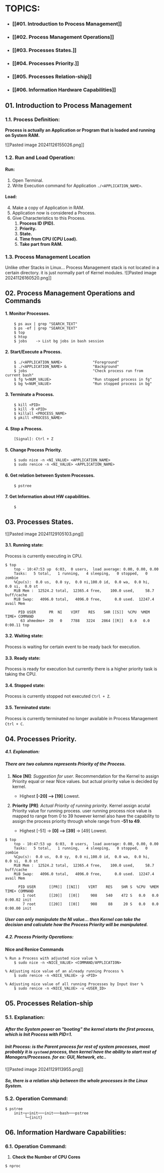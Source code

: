 # TOPICS:
- ### [[#01. Introduction to Process Management]]
- ### [[#02. Process Management Operations]]
- ### [[#03. Processes States.]]
- ### [[#04. Processes Priority.]]
- ### [[#05. Processes Relation-ship]]
- ### [[#06. Information Hardware Capabilities]]


## 01. Introduction to Process Management

### 1.1. Process Definition:
**Process is actually an Application or Program that is loaded and running on System RAM.**

![[Pasted image 20241126155026.png]]

### 1.2. Run and Load Operation:
#### Run:
1. Open Terminal.
2. Write Execution command for Application `./<APPLICATION_NAME>`.
#### Load:
4. Make a copy of Application in RAM.
5.  Application now is considered a Process.
6. Give Characteristics to this Process.
	1. **Process ID (PID).**
	2. **Priority.**
	3.  **State.**
	4. **Time from CPU (CPU Load).**
	5. **Take part from RAM.**

### 1.3. Process Management Location
Unlike other Stacks in Linux... Process Management stack is not located in a certain directory.
it is just normally part of Kernel modules.
![[Pasted image 20241126160520.png]]

## 02. Process Management Operations and Commands
#### 1. Monitor Processes.
```shell
	$ ps aux | grep "SEARCH_TEXT"
	$ ps -ef | grep "SEARCH_TEXT"
	$ top
	$ htop
	$ jobs    -> List bg jobs in bash session
```
#### 2. Start/Execute a Process.
```Shell
	$ ./<APPLICATION_NAME>              "Foreground"
	$ ./<APPLICATION_NAME> &            "Background"
	$ jobs                              "Check process run from current bash"
	$ fg %<NUM_VALUE>                   "Run stopped process in fg"
	$ bg %<NUM_VALUE>                   "Run stopped process in bg"
```
#### 3. Terminate a Process.
```shell
	$ kill <PID>
	$ kill -9 <PID>
	$ killall <PROCESS_NAME>
	$ pkill <PROCESS_NAME>
```
#### 4. Stop a Process.
```shell
	[Signal]: Ctrl + Z 
```
#### 5. Change Process Priority.
```shell
	$ sudo nice -n <NI_VALUE> <APPLICATION_NAME>
	$ sudo renice -n <NI_VALUE> <APPLICATION_NAME>
```
#### 6. Get relation between System Processes.
```shell
	$ pstree
```
#### 7. Get Information about HW capabilities.
```shell
	$ 
```

## 03. Processes States.
![[Pasted image 20241129105103.png]]
#### 3.1. Running state:
Process is currently executing in CPU.
```shell
$ top
	top - 10:47:53 up  6:03,  0 users,  load average: 0.00, 0.00, 0.00
	Tasks:   5 total,   1 running,   4 sleeping,   0 stopped,   0 zombie
	%Cpu(s):  0.0 us,  0.0 sy,  0.0 ni,100.0 id,  0.0 wa,  0.0 hi,  0.0 si,  0.0 st
	MiB Mem :  12524.2 total,  12365.4 free,    100.0 used,     58.7 buff/cache
	MiB Swap:   4096.0 total,   4096.0 free,      0.0 used.  12247.4 avail Mem
	
	  PID USER      PR  NI    VIRT    RES    SHR [[S]]  %CPU  %MEM     TIME+ COMMAND
	   63 ahmedmo+  20   0    7788   3224   2864 [[R]]   0.0   0.0   0:00.11 top
```
#### 3.2. Waiting state:
Process is waiting for certain event to be ready back for execution.

#### 3.3. Ready state:
Process is ready for execution but currently there is a higher priority task is taking the CPU.

#### 3.4. Stopped state:
Process is currently stopped not executed `Ctrl + Z`.

#### 3.5. Terminated state:
Process is currently terminated no longer available in Process Management `Ctrl + C`.


## 04. Processes Priority.
##### 4.1. Explanation:
##### There are two columns represents Priority of the Process.
1. **Nice** **[NI]**:  *Suggestion for user*.
   Recommendation for the Kernel to assign Priority equal or near Nice values.
   but actual priority value is decided by kernel.
   
	- Highest **[-20] --> [19]** Lowest.
	
1. **Priority** **[PR]**: *Actual Priority of running priority*.
	Kernel assign acutal Priority value for running process.
	user running process nice value is mapped to range from 0 to 39
	however kernel also have the capability to assign the process priority through whole range from **-51 to 49**.
	
	- Highest  [-51] -> **[0] --> [39]** -> [49]  Lowest.

``` shell
$ top
	top - 10:47:53 up  6:03,  0 users,  load average: 0.00, 0.00, 0.00
	Tasks:   5 total,   1 running,   4 sleeping,   0 stopped,   0 zombie
	%Cpu(s):  0.0 us,  0.0 sy,  0.0 ni,100.0 id,  0.0 wa,  0.0 hi,  0.0 si,  0.0 st
	MiB Mem :  12524.2 total,  12365.4 free,    100.0 used,     58.7 buff/cache
	MiB Swap:   4096.0 total,   4096.0 free,      0.0 used.  12247.4 avail Mem
	
	  PID USER      [[PR]]  [[NI]]    VIRT    RES    SHR S  %CPU  %MEM     TIME+ COMMAND
	    1 root      [[20]]   [[0]]     908    540    472 S   0.0   0.0   0:00.02 init
	    7 root      [[20]]   [[0]]     908     88     20 S   0.0   0.0   0:00.00 init
```
##### User can only manipulate the NI value... then Kernel can take the decision and calculate how the Process Priority will be manipulated.
##### 4.2. Process Priority Operations:
**Nice and Renice Commands**
```shell
% Run a Process with adjusted nice value %
	$ sudo nice -n <NICE_VALUE> <COMMAND/APPLICATION>
	
% Adjusting nice value of an already running Process %
	$ sudo renice -n <NICE_VALUE> -p <PID>

% Adjusting nice value of all running Processes by Input User %
	$ sudo renice -n <NICE_VALUE> -u <USER_ID>
```

## 05. Processes Relation-ship
### 5.1. Explanation:
##### After the System power on "booting" the kernel starts the first process, which is Init Process with PID=1.
##### **Init Process:** is the Parent process for rest of system processes, most probably it is `systemd` process, then kernel have the ability to start rest of Managers/Processes. for ex: GUI, Network, etc..

![[Pasted image 20241129113955.png]]
##### So, there is a relation ship between the whole processes in the Linux System.

### 5.2. Operation Command:
```shell
$ pstree
	init─┬─init───init───bash───pstree
	     └─{init}
```


## 06. Information Hardware Capabilities:
### 6.1. Operation Command:
1. **Check the Number of CPU Cores**
```bash
$ nproc
```


